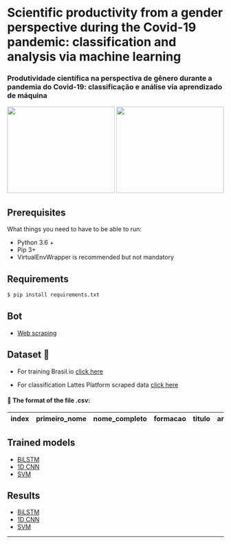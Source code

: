 # Scientific productivity from a gender perspective during the Covid-19 pandemic: classification and analysis via machine learning
### Produtividade científica na perspectiva de gênero durante a pandemia do Covid-19: classificação e análise via aprendizado de máquina

<div>
  <img src="https://github.com/TheGabrielSN/Gender-Classification-in-Academic-Papers/blob/main/image3.png" width="250" height="200">
  <img src="https://github.com/TheGabrielSN/Gender-Classification-in-Academic-Papers/blob/main/image4.png" width="250" height="200">
</div>

## Prerequisites

What things you need to have to be able to run:

  * Python 3.6 +
  * Pip 3+
  * VirtualEnvWrapper is recommended but not mandatory

## Requirements 

```bash
$ pip install requirements.txt
```
## Bot 
  * [Web scraping](https://github.com/roscibely/Gender-Classification-in-Academic-Papers/tree/main/web-scraping-from-lattes)

## Dataset 🎲
  * For training 
   Brasil.io [click here](https://data.brasil.io/dataset/genero-nomes/nomes.csv.gz)

  * For classification
   Lattes Platform scraped data [click here](https://github.com/TheGabrielSN/Gender-Classification-in-Academic-Papers/blob/main/web-scraping-from-lattes/dataLattes.csv)
#### 📄 The format of the  file .csv: 
  | index |	primeiro_nome | nome_completo  | formacao | titulo | ano |
  |---- |---- |----- | ----- | ------ | ------ |

   


## Trained models
  * [BiLSTM](https://github.com/roscibely/Gender-Classification-in-Academic-Papers/tree/main/machine-learning-models/deep-learning-models/BiLSTM/Model)
  * [1D CNN](https://github.com/roscibely/Gender-Classification-in-Academic-Papers/tree/main/machine-learning-models/deep-learning-models/1D-CNN/Model)
  * [SVM](https://github.com/roscibely/Gender-Classification-in-Academic-Papers/tree/main/machine-learning-models/SVM/Models)

## Results 

  * [BiLSTM](https://github.com/TheGabrielSN/Gender-Classification-in-Academic-Papers/blob/main/notebooks/BiLSTM_Classify_Lattes.ipynb)
  * [1D CNN](https://github.com/TheGabrielSN/Gender-Classification-in-Academic-Papers/blob/main/notebooks/CNN_Classify_Lattes.ipynb)
  * [SVM](https://github.com/TheGabrielSN/Gender-Classification-in-Academic-Papers/blob/main/notebooks/SVM_Classify_Lattes.ipynb)

---

